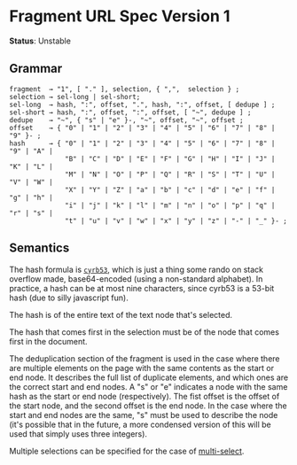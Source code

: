 # Fragment URL Spec Version 1

**Status**: Unstable

## Grammar

```
fragment  → "1", [ "." ], selection, { ",",  selection } ;
selection → sel-long | sel-short;
sel-long  → hash, ":", offset, ".", hash, ":", offset, [ dedupe ] ;
sel-short → hash, ":", offset, ":", offset, [ "~", dedupe ] ;
dedupe    → "~", { "s" | "e" }-, "~", offset, "~", offset ;
offset    → { "0" | "1" | "2" | "3" | "4" | "5" | "6" | "7" | "8" | "9" }- ;
hash      → { "0" | "1" | "2" | "3" | "4" | "5" | "6" | "7" | "8" | "9" | "A" |
              "B" | "C" | "D" | "E" | "F" | "G" | "H" | "I" | "J" | "K" | "L" |
              "M" | "N" | "O" | "P" | "Q" | "R" | "S" | "T" | "U" | "V" | "W" |
              "X" | "Y" | "Z" | "a" | "b" | "c" | "d" | "e" | "f" | "g" | "h" |
              "i" | "j" | "k" | "l" | "m" | "n" | "o" | "p" | "q" | "r" | "s" |
              "t" | "u" | "v" | "w" | "x" | "y" | "z" | "-" | "_" }- ;
```

## Semantics

The hash formula is [`cyrb53`](https://stackoverflow.com/questions/7616461/generate-a-hash-from-string-in-javascript/52171480#52171480), which is just a thing some rando on stack overflow made, base64-encoded (using a non-standard alphabet). In practice, a hash can be at most nine characters, since cyrb53 is a 53-bit hash (due to silly javascript fun).

The hash is of the entire text of the text node that's selected.

The hash that comes first in the selection must be of the node that comes first in the document.

The deduplication section of the fragment is used in the case where there are multiple elements on the page with the same contents as the start or end node. It describes the full list of duplicate elements, and which ones are the correct start and end nodes. A "s" or "e" indicates a node with the same hash as the start or end node (respectively). The fist offset is the offset of the start node, and the second offset is the end node. In the case where the start and end nodes are the same, "s" must be used to describe the node (it's possible that in the future, a more condensed version of this will be used that simply uses three integers).

Multiple selections can be specified for the case of [multi-select](https://developer.mozilla.org/en-US/docs/Web/API/Selection/rangeCount).
